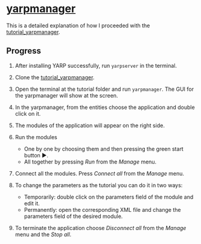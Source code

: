 # [yarpmanager](https://www.yarp.it/latest/yarpmanager.html)

This is a detailed explanation of how I proceeded with the [tutorial_yarpmanager](https://github.com/vvv-school/tutorial_yarpmanager).
## Progress
1. After installing YARP successfully, run ``yarpserver`` in the terminal.
2. Clone the [tutorial_yarpmanager](https://github.com/vvv-school/tutorial_yarpmanager/blob/master/README.md).
3. Open the terminal at the tutorial folder and run ``yarpmanager``. The GUI for the yarpmanager will show at the screen.
4. In the yarpmanager, from the entities choose the application and double click on it.
5. The modules of the application will appear on the right side.
6. Run the modules 
    - One by one by choosing them and then pressing the green start button :arrow_forward:.
    - All together by pressing *Run* from the *Manage* menu. 
7. Connect all the modules. Press *Connect all* from the *Manage* menu. 
8. To change the parameters as the tutorial you can do it in two ways:

    - Temporarily: double click on the parameters field of the module and edit it.
    - Permanently: open the corresponding XML file and change the parameters field of the desired module.
9. To terminate the application choose *Disconnect all* from the *Manage* menu and the *Stop all*.